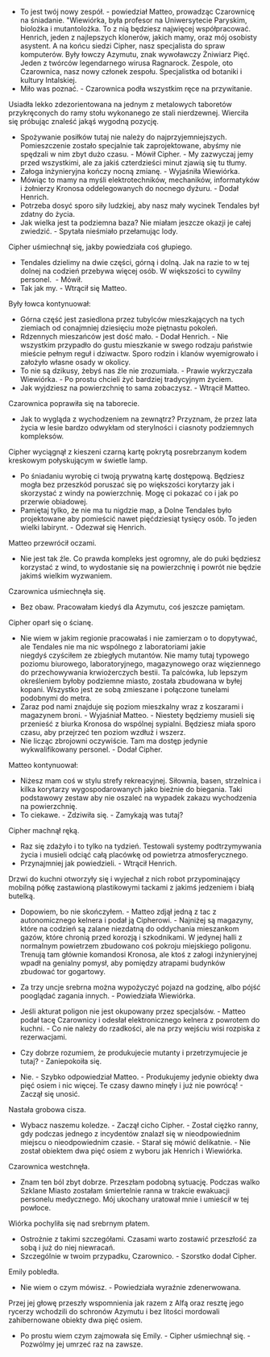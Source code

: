 
- To jest twój nowy zespół. - powiedział Matteo, prowadząc Czarownicę na śniadanie. "Wiewiórka, była profesor na Uniwersytecie Paryskim, biolożka i mutantolożka. To z nią będziesz najwięcej współpracować. Henrich, jeden z najlepszych klonerów, jakich mamy, oraz mój osobisty asystent. A na końcu siedzi Cipher, nasz specjalista do spraw komputerów. Były łowczy Azymutu, znak wywoławczy Żniwiarz Pięć. Jeden z twórców legendarnego wirusa Ragnarock. Zespole, oto Czarownica, nasz nowy członek zespołu. Specjalistka od botaniki i kultury Intalskiej.
- Miło was poznać. - Czarownica podła wszystkim ręce na przywitanie. 

Usiadła lekko zdezorientowana na jednym z metalowych taboretów przykręconych do ramy stołu wykonanego ze stali nierdzewnej. Wierciła się próbując znaleść jakąś wygodną pozycję. 

- Spożywanie posiłków tutaj nie należy do najprzyjemniejszych. Pomieszczenie zostało specjalnie tak zaprojektowane, abyśmy nie spędzali w nim zbyt dużo czasu. - Mówił Cipher. - My zazwyczaj jemy przed wszystkimi, ale za jakiś czterdzieści minut zjawią się tu tłumy. 
- Załoga inżynieryjna kończy nocną zmianę. - Wyjaśniła Wiewiórka. 
- Mówiąc to mamy na myśli elektrotechników, mechaników, informatyków i żołnierzy Kronosa oddelegowanych do nocnego dyżuru. - Dodał Henrich. 
- Potrzeba dosyć sporo siły ludzkiej, aby nasz mały wycinek Tendales był zdatny do życia. 
- Jak wielka jest ta podziemna baza? Nie miałam jeszcze okazji je całej zwiedzić. - Spytała nieśmiało przełamując lody. 

Cipher uśmiechnął się, jakby powiedziała coś głupiego. 

- Tendales dzielimy na dwie części, górną i dolną. Jak na razie to w tej dolnej na codzień przebywa więcej osób. W większości to cywilny personel.  - Mówił. 
- Tak jak my. - Wtrącił się Matteo. 

Były łowca kontynuował:

- Górna część jest zasiedlona przez tubylców mieszkających na tych ziemiach od conajmniej dziesięciu może piętnastu pokoleń. 
- Rdzennych mieszańców jest dość mało. - Dodał Henrich. - Nie wszystkim przypadło do gustu mieszkanie w swego rodzaju państwie mieście pełnym reguł i dziwactw. Sporo rodzin i klanów wyemigrowało i założyło własne osady w okolicy. 
- To nie są dzikusy, żebyś nas źle nie zrozumiała. - Prawie wykrzyczała Wiewiórka. - Po prostu chcieli żyć bardziej tradycyjnym życiem. 
- Jak wyjdziesz na powierzchnię to sama zobaczysz. - Wtrącił Matteo. 

Czarownica poprawiła się na taborecie. 

- Jak to wygląda z wychodzeniem na zewnątrz? Przyznam, że przez lata życia w lesie bardzo odwykłam od sterylności i ciasnoty podziemnych kompleksów. 

Cipher wyciągnął z kieszeni czarną kartę pokrytą posrebrzanym kodem kreskowym połyskującym w świetle lamp. 

- Po śniadaniu wyrobię ci twoją prywatną kartę dostępową. Będziesz mogła bez przeszkód poruszać się po większości korytarzy jak i skorzystać z windy na powierzchnię. Mogę ci pokazać co i jak po przerwie obiadowej. 
- Pamiętaj tylko, że nie ma tu nigdzie map, a Dolne Tendales było projektowane aby pomieścić nawet pięćdziesiąt tysięcy osób. To jeden wielki labirynt. - Odezwał się Henrich. 

Matteo przewrócił oczami. 

- Nie jest tak źle. Co prawda kompleks jest ogromny, ale do puki będziesz korzystać z wind, to wydostanie się na powierzchnię i powrót nie będzie jakimś wielkim wyzwaniem. 

Czarownica uśmiechnęła się. 

- Bez obaw. Pracowałam kiedyś dla Azymutu, coś jeszcze pamiętam. 

Cipher oparł się o ścianę. 

- Nie wiem w jakim regionie pracowałaś i nie zamierzam o to dopytywać, ale Tendales nie ma nic wspólnego z laboratoriami jakie niegdyś czyściłem ze zbiegłych mutantów. Nie mamy tutaj typowego poziomu biurowego, laboratoryjnego, magazynowego oraz więziennego do przechowywania krwiożerczych bestii. Ta palcówka, lub lepszym określeniem byłoby podziemne miasto, została zbudowana w byłej kopani. Wszystko jest ze sobą zmieszane i połączone tunelami podobnymi do metra. 
- Zaraz pod nami znajduje się poziom mieszkalny wraz z koszarami i magazynem broni. - Wyjaśniał Matteo. - Niestety będziemy musieli się przenieść z biurka Kronosa do wspólnej sypialni. Będziesz miała sporo czasu, aby przejrzeć ten poziom wzdłuż i wszerz.
- Nie licząc zbrojowni oczywiście. Tam ma dostęp jedynie wykwalifikowany personel. - Dodał Cipher.

Matteo kontynuował:

- Niżesz mam coś w stylu strefy rekreacyjnej. Siłownia, basen, strzelnica i kilka korytarzy wygospodarowanych jako bieżnie do biegania. Taki podstawowy zestaw aby nie oszaleć na wypadek zakazu wychodzenia na powierzchnię. 
- To ciekawe. - Zdziwiła się. - Zamykają was tutaj? 

Cipher machnął ręką. 

- Raz się zdażyło i to tylko na tydzień. Testowali systemy podtrzymywania życia i musieli odciąć całą placówkę od powietrza atmosferycznego. 
- Przynajmniej jak powiedzieli. - Wtrącił Henrich. 

Drzwi do kuchni otworzyły się i wyjechał z nich robot przypominający mobilną półkę zastawioną plastikowymi tackami z jakimś jedzeniem i białą butelką. 

- Dopowiem, bo nie skończyłem. - Matteo zdjął jedną z tac z autonomicznego kelnera i podał ją Cipherowi. - Najniżej są magazyny, które na codzień są zalane niezdatną do oddychania mieszankom gazów, które chronią przed korozją i szkodnikami. W jedynej halli z normalnym powietrzem zbudowano coś pokroju miejskiego poligonu. Trenują tam głównie komandosi Kronosa, ale ktoś z załogi inżynieryjnej wpadł na genialny pomysł, aby pomiędzy atrapami budynków zbudować tor gogartowy. 
- Za trzy uncje srebrna można wypożyczyć pojazd na godzinę, albo pójść pooglądać zagania innych. - Powiedziała Wiewiórka. 
- Jeśli akturat poligon nie jest okupowany przez specjalsów. - Matteo podał tacę Czarownicy i odesłał elektronicznego kelnera z powrotem do kuchni. - Co nie należy do rzadkości, ale na przy wejściu wisi rozpiska z rezerwacjami. 

  

  

  

  

  

  

  

  

  

  

- Czy dobrze rozumiem, że produkujecie mutanty i przetrzymujecie je tutaj? - Zaniepokoiła się. 
- Nie. - Szybko odpowiedział Matteo. - Produkujemy jedynie obiekty dwa pięć osiem i nic więcej. Te czasy dawno minęły i już nie powrócą! - Zaczął się unosić. 

Nastała grobowa cisza. 

- Wybacz naszemu koledze. - Zaczął cicho Cipher. - Został ciężko ranny, gdy podczas jednego z incydentów znalazł się w nieodpowiednim miejscu o nieodpowiednim czasie. - Starał się mówić delikatnie. - Nie został obiektem dwa pięć osiem z wyboru jak Henrich i Wiewiórka. 

Czarownica westchnęła. 

- Znam ten ból zbyt dobrze. Przeszłam podobną sytuację. Podczas walko Szklane Miasto zostałam śmiertelnie ranna w trakcie ewakuacji personelu medycznego. Mój ukochany uratował mnie i umieścił w tej powłoce. 

Wiórka pochyliła się nad srebrnym płatem.

- Ostrożnie z takimi szczegółami. Czasami warto zostawić przeszłość za sobą i już do niej niewracań. 
- Szczególnie w twoim przypadku, Czarownico. - Szorstko dodał Cipher. 

Emily pobledła. 

- Nie wiem o czym mówisz. - Powiedziała wyraźnie zdenerwowana. 

Przej jej głowę przeszły wspomnienia jak razem z Alfą oraz resztę jego rycerzy wchodzili do schronów Azymutu i bez litości mordowali zahibernowane obiekty dwa pięć osiem. 

- Po prostu wiem czym zajmowała się Emily. - Cipher uśmiechnął się. - Pozwólmy jej umrzeć raz na zawsze.